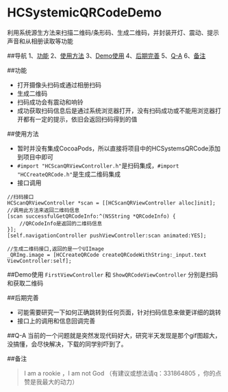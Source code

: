 # HCSystemicQRCodeDemo
利用系统源生方法来扫描二维码/条形码、生成二维码，并封装开灯、震动、提示声音和从相册读取等功能

##导航
1、[功能](https://github.com/honeycao/HCSystemicQRCodeDemo#功能)
2、[使用方法](https://github.com/honeycao/HCSystemicQRCodeDemo#使用方法)
3、[Demo使用](https://github.com/honeycao/HCSystemicQRCodeDemo#Demo使用)
4、[后期完善](https://github.com/honeycao/HCSystemicQRCodeDemo#后期完善)
5、[Q-A](https://github.com/honeycao/HCSystemicQRCodeDemo#Q-A)
6、[备注](https://github.com/honeycao/HCSystemicQRCodeDemo#备注)

##功能
* 打开摄像头扫码或通过相册扫码
* 生成二维码
* 扫码成功会有震动和响铃
* 成功获取扫码信息后是通过系统浏览器打开，没有扫码成功或不能用浏览器打开都有一定的提示，依旧会返回扫码得到的值

##使用方法
* 暂时并没有集成CocoaPods，所以直接将项目中的HCSystemsQRCode添加到项目中即可
* `#import "HCScanQRViewController.h"`是扫码集成，`#import "HCCreateQRCode.h"`是生成二维码集成
* 接口调用
```obj-c
//扫码接口
HCScanQRViewController *scan = [[HCScanQRViewController alloc]init];
//调用此方法来返回二维码信息
[scan successfulGetQRCodeInfo:^(NSString *QRCodeInfo) {
    //QRCodeInfo是返回的二维码信息
}];
[self.navigationController pushViewController:scan animated:YES];

//生成二维码接口,返回的是一个UIImage
_QRImg.image = [HCCreateQRCode createQRCodeWithString:_input.text ViewController:self];
```

##Demo使用
`FirstViewController` 和 `ShowQRCodeViewController` 分别是扫码和获取二维码

##后期完善
* 可能需要研究一下如何正确跳转到任何页面，针对扫码信息来做更详细的跳转
* 接口上的调用和信息回调完善

##Q-A
当前的一个问题就是突然发现代码好大，研究半天发现是那个gif图超大，没搞懂，会尽快解决，下载的同学别吓到了。

##备注
>I am a rookie ，I am not God （有建议或想法请q：331864805 ，你的点赞是我最大的动力）
